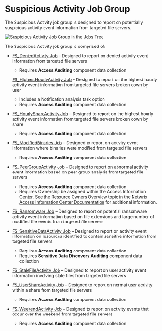 # Suspicious Activity Job Group

The Suspicious Activity job group is designed to report on potentially suspicious activity event
information from targeted file servers.

![Suspicious Activity Job Group in the Jobs Tree](/img/product_docs/accessanalyzer/12.0/admin/hostmanagement/jobstree.webp)

The Suspicious Activity job group is comprised of:

- [FS_DeniedActivity Job](/docs/accessanalyzer/12.0/solutions/filesystem/activity/suspiciousactivity/fs_deniedactivity.md) – Designed to report on denied activity event
  information from targeted file servers

    - Requires **Access Auditing** component data collection

    [FS_HighestHourlyActivity Job](/docs/accessanalyzer/12.0/solutions/filesystem/activity/suspiciousactivity/fs_highesthourlyactivity.md) – Designed to report on the highest
    hourly activity event information from targeted file servers broken down by user

    - Includes a Notification analysis task option
    - Requires **Access Auditing** component data collection

- [FS_HourlyShareActivity Job](/docs/accessanalyzer/12.0/solutions/filesystem/activity/suspiciousactivity/fs_hourlyshareactivity.md) – Designed to report on the highest hourly
  activity event information from targeted file servers broken down by share

    - Requires **Access Auditing** component data collection

- [FS_ModifiedBinaries Job](/docs/accessanalyzer/12.0/solutions/filesystem/activity/suspiciousactivity/fs_modifiedbinaries.md) – Designed to report on activity event
  information where binaries were modified from targeted file servers

    - Requires **Access Auditing** component data collection

- [FS_PeerGroupActivity Job](/docs/accessanalyzer/12.0/solutions/filesystem/activity/suspiciousactivity/fs_peergroupactivity.md) – Designed to report on abnormal activity
  event information based on peer group analysis from targeted file servers

    - Requires **Access Auditing** component data collection
    - Requires Ownership be assigned within the Access Information Center. See the Resource Owners
      Overview topic in the
      [Netwrix Access Information Center Documentation](https://helpcenter.netwrix.com/category/accessinformationcenter)
      for additional information.

- [FS_Ransomware Job](/docs/accessanalyzer/12.0/solutions/filesystem/activity/suspiciousactivity/fs_ransomware.md) – Designed to report on potential ransomware activity event
  information based on file extensions and large number of modified file events from targeted file
  servers
- [FS_SensitiveDataActivity Job](/docs/accessanalyzer/12.0/solutions/filesystem/activity/suspiciousactivity/fs_sensitivedataactivity.md) – Designed to report on activity event
  information on resources identified to contain sensitive information from targeted file servers

    - Requires **Access Auditing** component data collection
    - Requires **Sensitive Data Discovery Auditing** component data collection

- [FS_StaleFileActivity Job](/docs/accessanalyzer/12.0/solutions/filesystem/activity/suspiciousactivity/fs_stalefileactivity.md) – Designed to report on user activity event
  information involving stale files from targeted file servers
- [FS_UserShareActivity Job](/docs/accessanalyzer/12.0/solutions/filesystem/activity/suspiciousactivity/fs_usershareactivity.md) – Designed to report on normal user activity
  within a share from targeted file servers

    - Requires **Access Auditing** component data collection

- [FS_WeekendActivity Job](/docs/accessanalyzer/12.0/solutions/filesystem/activity/suspiciousactivity/fs_weekendactivity.md) – Designed to report on activity events that occur
  over the weekend from targeted file servers

    - Requires **Access Auditing** component data collection
